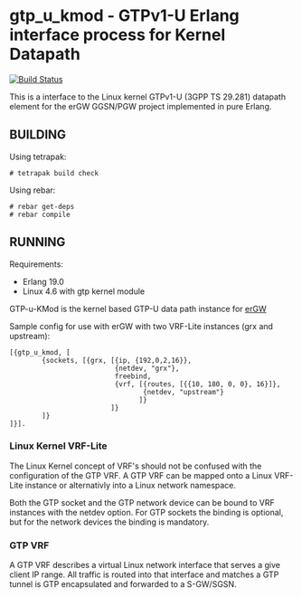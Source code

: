 gtp_u_kmod - GTPv1-U Erlang interface process for Kernel Datapath
=================================================================
[![Build Status](https://travis-ci.org/travelping/gtp_u_kmod.svg?branch=master)](https://travis-ci.org/travelping/gtp_u_kmod)

This is a interface to the Linux kernel GTPv1-U (3GPP TS 29.281) datapath element for the erGW GGSN/PGW project implemented in pure Erlang.

BUILDING
--------

Using tetrapak:

    # tetrapak build check

Using rebar:

    # rebar get-deps
    # rebar compile

RUNNING
-------

Requirements:

* Erlang 19.0
* Linux 4.6 with gtp kernel module

GTP-u-KMod is the kernel based GTP-U data path instance for [erGW](https://github.com/travelping/ergw)

Sample config for use with erGW with two VRF-Lite instances (grx and upstream):

```
[{gtp_u_kmod, [
        {sockets, [{grx, [{ip, {192,0,2,16}},
                          {netdev, "grx"},
                          freebind,
                          {vrf, [{routes, [{{10, 180, 0, 0}, 16}]},
                                 {netdev, "upstream"}
                                ]}
                         ]}
        ]}
]}].
```

### Linux Kernel VRF-Lite

The Linux Kernel concept of VRF's should not be confused with the configuration of the GTP VRF.
A GTP VRF can be mapped onto a Linux VRF-Lite instance or alternativly into a Linux network namespace.

Both the GTP socket and the GTP network device can be bound to VRF instances with the netdev option.
For GTP sockets the binding is optional, but for the network devices the binding is mandatory.

### GTP VRF

A GTP VRF describes a virtual Linux network interface that serves a give client IP range. All traffic is routed into that interface and matches a GTP tunnel is GTP encapsulated and forwarded to a S-GW/SGSN.
